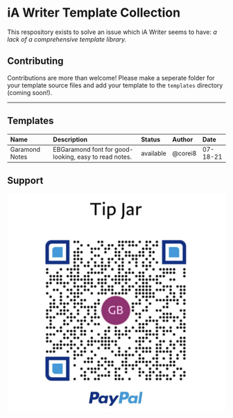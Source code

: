 # iA Writer Template Collection

This respository exists to solve an issue which iA Writer seems to have: _a lack of a comprehensive template library._

## Contributing

Contributions are more than welcome! Please make a seperate folder for your template source files and add your template to the `templates` directory (coming soon!).

---

## Templates

| Name           | Description                                           | Status    | Author  | Date     |
| :------------- | :---------------------------------------------------- | :-------- | :------ | :------- |
| Garamond Notes | EBGaramond font for good-looking, easy to read notes. | available | @corei8 | 07-18-21 |

## Support

![donate](/images/IMG_0177.jpg)

